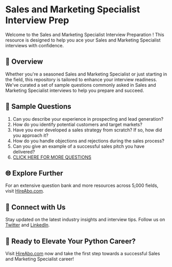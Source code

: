 # Sales and Marketing Specialist Interview Prep

Welcome to the Sales and Marketing Specialist Interview Preparation ! This resource is designed to help you ace your Sales and Marketing Specialist interviews with confidence.

## 🚀 Overview

Whether you're a seasoned Sales and Marketing Specialist or just starting in the field, this repository is tailored to enhance your interview readiness. We've curated a set of sample questions commonly asked in Sales and Marketing Specialist interviews to help you prepare and succeed.

## 📝 Sample Questions

1. Can you describe your experience in prospecting and lead generation?
2. How do you identify potential customers and target markets?
3. Have you ever developed a sales strategy from scratch? If so, how did you approach it?
4. How do you handle objections and rejections during the sales process?
5. Can you give an example of a successful sales pitch you have delivered?
6. [CLICK HERE FOR MORE QUESTIONS](https://hireabo.com/job/1_4_33/Sales%20and%20Marketing%20Specialist)

## 🌐 Explore Further

For an extensive question bank and more resources across 5,000 fields, visit [HireAbo.com](https://www.hireabo.com).

## 📱 Connect with Us

Stay updated on the latest industry insights and interview tips. Follow us on [Twitter](https://twitter.com/hireabo) and [LinkedIn](https://www.linkedin.com/in/hire-abo-3609972a8/).

## 🚀 Ready to Elevate Your Python Career?

Visit [HireAbo.com](https://www.hireabo.com) now and take the first step towards a successful Sales and Marketing Specialist career!
